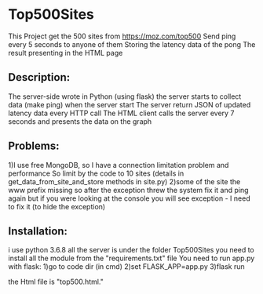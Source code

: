 # Top500Sites

This Project get the 500 sites from https://moz.com/top500 
Send ping every 5 seconds to anyone of them
Storing the latency data of the pong
The result presenting in the HTML page

## Description:
The server-side wrote in Python (using flask)
the server starts to collect data (make ping) when the server start
The server return JSON of updated latency data every HTTP call
The HTML client calls the server every 7 seconds and presents the data on the graph

## Problems:
1)I use free MongoDB, so I have a connection limitation problem and performance 
So limit by the code to 10 sites (details in  get_data_from_site_and_store methods in site.py)
2)some of the site the www prefix missing so after the exception threw the system fix it and ping again
but if you were looking at the console you will see exception - I need to fix it (to hide the exception)

## Installation:
i use python 3.6.8
all the server is under the folder Top500Sites
you need to install all the module from the "requirements.txt" file
You need to run app.py with flask:
1)go to code dir (in cmd)
2)set FLASK_APP=app.py
3)flask run

the Html file is "top500.html."
